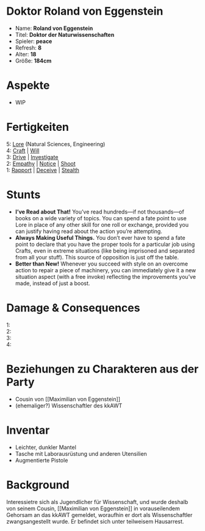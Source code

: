 # Doktor Roland von Eggenstein

* Name: **Roland von Eggenstein**
* Titel: **Doktor der Naturwissenschaften**
* Spieler: **peace**
* Refresh: **8**
* Alter: **18**
* Größe: **184cm**

# Aspekte

* WIP

# Fertigkeiten

5: [Lore][skills_lore] (Natural Sciences, Engineering)  
4: [Craft][skills_craft] | [Will][skills_will]  
3: [Drive][skills_drive] | [Investigate][skills_investigate]  
2: [Empathy][skills_empathy] | [Notice][skills_notice] | [Shoot][skills_shoot]  
1: [Rapport][skills_rapport] | [Deceive][skills_deceive] | [Stealth][skills_stealth]  

# Stunts

* **I’ve Read about That!** You’ve read hundreds—if not thousands—of books on a wide variety of topics. You can spend a fate point to use Lore in place of any other skill for one roll or exchange, provided you can justify having read about the action you’re attempting.
* **Always Making Useful Things.** You don’t ever have to spend a fate point to declare that you have the proper tools for a particular job using Crafts, even in extreme situations (like being imprisoned and separated from all your stuff). This source of opposition is just off the table.
* **Better than New!** Whenever you succeed with style on an overcome action to repair a piece of machinery, you can immediately give it a new situation aspect (with a free invoke) reflecting the improvements you’ve made, instead of just a boost.

# Damage & Consequences

1:  
2:  
3:   
4: 

# Beziehungen zu Charakteren aus der Party

* Cousin von [[Maximilian von Eggenstein]]
* (ehemaliger?) Wissenschaftler des kkAWT

# Inventar

* Leichter, dunkler Mantel
* Tasche mit Laborausrüstung und anderen Utensilien
* Augmentierte Pistole

# Background

Interessietre sich als Jugendlicher für Wissenschaft, und wurde deshalb von seinem Cousin, [[Maximilian von Eggenstein]] in vorauseilendem Gehorsam an das kkAWT gemeldet, woraufhin er dort als Wissenschaftler zwangsangestellt wurde. Er befindet sich unter teilweisem Hausarrest.

[skills_fight]: http://fate-srd.com/fate-core/Fight
[skills_shoot]: http://fate-srd.com/fate-core/Shoot
[skills_physique]: http://fate-srd.com/fate-core/Physique
[skills_notice]: http://fate-srd.com/fate-core/Notice
[skills_resources]: http://fate-srd.com/fate-core/Resources
[skills_athletics]: http://fate-srd.com/fate-core/Athletics
[skills_drive]: http://fate-srd.com/fate-core/Drive
[skills_will]: http://fate-srd.com/fate-core/Will
[skills_contacts]: http://fate-srd.com/fate-core/Contacts
[skills_stealth]: http://fate-srd.com/fate-core/Stealth
[skills_lore]: http://fate-srd.com/fate-core/Lore
[skills_craft]: http://fate-srd.com/fate-core/Craft
[skills_investigate]: https://fate-srd.com/fate-core/investigate
[skills_empathy]: https://fate-srd.com/fate-core/empathy
[skills_rapport]: https://fate-srd.com/fate-core/rapport
[skills_deceive]: https://fate-srd.com/fate-core/deceive